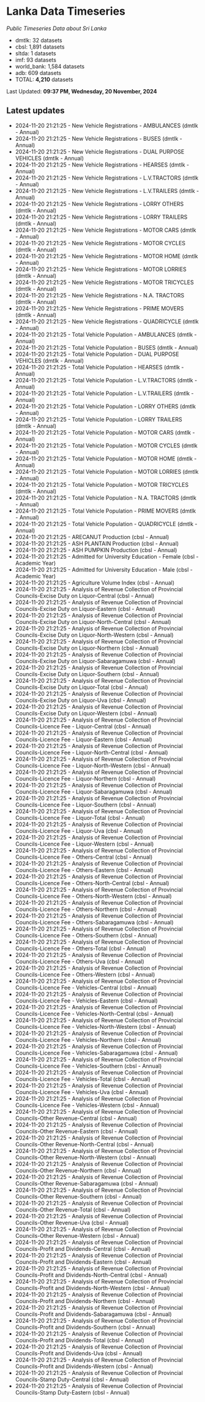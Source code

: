 # Lanka Data Timeseries
*Public Timeseries Data about Sri Lanka*

* dmtlk: 32 datasets
* cbsl: 1,891 datasets
* sltda: 1 datasets
* imf: 93 datasets
* world_bank: 1,584 datasets
* adb: 609 datasets
* TOTAL: **4,210** datasets

Last Updated: **09:37 PM, Wednesday, 20 November, 2024**

## Latest updates

* 2024-11-20 21:21:25 - New Vehicle Registrations - AMBULANCES (dmtlk - Annual)
* 2024-11-20 21:21:25 - New Vehicle Registrations - BUSES (dmtlk - Annual)
* 2024-11-20 21:21:25 - New Vehicle Registrations - DUAL PURPOSE VEHICLES (dmtlk - Annual)
* 2024-11-20 21:21:25 - New Vehicle Registrations - HEARSES (dmtlk - Annual)
* 2024-11-20 21:21:25 - New Vehicle Registrations - L.V.TRACTORS (dmtlk - Annual)
* 2024-11-20 21:21:25 - New Vehicle Registrations - L.V.TRAILERS (dmtlk - Annual)
* 2024-11-20 21:21:25 - New Vehicle Registrations - LORRY OTHERS (dmtlk - Annual)
* 2024-11-20 21:21:25 - New Vehicle Registrations - LORRY TRAILERS (dmtlk - Annual)
* 2024-11-20 21:21:25 - New Vehicle Registrations - MOTOR CARS (dmtlk - Annual)
* 2024-11-20 21:21:25 - New Vehicle Registrations - MOTOR CYCLES (dmtlk - Annual)
* 2024-11-20 21:21:25 - New Vehicle Registrations - MOTOR HOME (dmtlk - Annual)
* 2024-11-20 21:21:25 - New Vehicle Registrations - MOTOR LORRIES (dmtlk - Annual)
* 2024-11-20 21:21:25 - New Vehicle Registrations - MOTOR TRICYCLES (dmtlk - Annual)
* 2024-11-20 21:21:25 - New Vehicle Registrations - N.A. TRACTORS (dmtlk - Annual)
* 2024-11-20 21:21:25 - New Vehicle Registrations - PRIME MOVERS (dmtlk - Annual)
* 2024-11-20 21:21:25 - New Vehicle Registrations - QUADRICYCLE (dmtlk - Annual)
* 2024-11-20 21:21:25 - Total Vehicle Population - AMBULANCES (dmtlk - Annual)
* 2024-11-20 21:21:25 - Total Vehicle Population - BUSES (dmtlk - Annual)
* 2024-11-20 21:21:25 - Total Vehicle Population - DUAL PURPOSE VEHICLES (dmtlk - Annual)
* 2024-11-20 21:21:25 - Total Vehicle Population - HEARSES (dmtlk - Annual)
* 2024-11-20 21:21:25 - Total Vehicle Population - L.V.TRACTORS (dmtlk - Annual)
* 2024-11-20 21:21:25 - Total Vehicle Population - L.V.TRAILERS (dmtlk - Annual)
* 2024-11-20 21:21:25 - Total Vehicle Population - LORRY OTHERS (dmtlk - Annual)
* 2024-11-20 21:21:25 - Total Vehicle Population - LORRY TRAILERS (dmtlk - Annual)
* 2024-11-20 21:21:25 - Total Vehicle Population - MOTOR CARS (dmtlk - Annual)
* 2024-11-20 21:21:25 - Total Vehicle Population - MOTOR CYCLES (dmtlk - Annual)
* 2024-11-20 21:21:25 - Total Vehicle Population - MOTOR HOME (dmtlk - Annual)
* 2024-11-20 21:21:25 - Total Vehicle Population - MOTOR LORRIES (dmtlk - Annual)
* 2024-11-20 21:21:25 - Total Vehicle Population - MOTOR TRICYCLES (dmtlk - Annual)
* 2024-11-20 21:21:25 - Total Vehicle Population - N.A. TRACTORS (dmtlk - Annual)
* 2024-11-20 21:21:25 - Total Vehicle Population - PRIME MOVERS (dmtlk - Annual)
* 2024-11-20 21:21:25 - Total Vehicle Population - QUADRICYCLE (dmtlk - Annual)
* 2024-11-20 21:21:25 - ARECANUT Production (cbsl - Annual)
* 2024-11-20 21:21:25 - ASH PLANTAIN Production (cbsl - Annual)
* 2024-11-20 21:21:25 - ASH PUMPKIN Production (cbsl - Annual)
* 2024-11-20 21:21:25 - Admitted for University Education - Female (cbsl - Academic Year)
* 2024-11-20 21:21:25 - Admitted for University Education - Male (cbsl - Academic Year)
* 2024-11-20 21:21:25 - Agriculture Volume Index (cbsl - Annual)
* 2024-11-20 21:21:25 - Analysis of Revenue Collection of Provincial Councils-Excise Duty on Liquor-Central (cbsl - Annual)
* 2024-11-20 21:21:25 - Analysis of Revenue Collection of Provincial Councils-Excise Duty on Liquor-Eastern (cbsl - Annual)
* 2024-11-20 21:21:25 - Analysis of Revenue Collection of Provincial Councils-Excise Duty on Liquor-North-Central (cbsl - Annual)
* 2024-11-20 21:21:25 - Analysis of Revenue Collection of Provincial Councils-Excise Duty on Liquor-North-Western (cbsl - Annual)
* 2024-11-20 21:21:25 - Analysis of Revenue Collection of Provincial Councils-Excise Duty on Liquor-Northern (cbsl - Annual)
* 2024-11-20 21:21:25 - Analysis of Revenue Collection of Provincial Councils-Excise Duty on Liquor-Sabaragamuwa (cbsl - Annual)
* 2024-11-20 21:21:25 - Analysis of Revenue Collection of Provincial Councils-Excise Duty on Liquor-Southern (cbsl - Annual)
* 2024-11-20 21:21:25 - Analysis of Revenue Collection of Provincial Councils-Excise Duty on Liquor-Total (cbsl - Annual)
* 2024-11-20 21:21:25 - Analysis of Revenue Collection of Provincial Councils-Excise Duty on Liquor-Uva (cbsl - Annual)
* 2024-11-20 21:21:25 - Analysis of Revenue Collection of Provincial Councils-Excise Duty on Liquor-Western (cbsl - Annual)
* 2024-11-20 21:21:25 - Analysis of Revenue Collection of Provincial Councils-Licence Fee - Liquor-Central (cbsl - Annual)
* 2024-11-20 21:21:25 - Analysis of Revenue Collection of Provincial Councils-Licence Fee - Liquor-Eastern (cbsl - Annual)
* 2024-11-20 21:21:25 - Analysis of Revenue Collection of Provincial Councils-Licence Fee - Liquor-North-Central (cbsl - Annual)
* 2024-11-20 21:21:25 - Analysis of Revenue Collection of Provincial Councils-Licence Fee - Liquor-North-Western (cbsl - Annual)
* 2024-11-20 21:21:25 - Analysis of Revenue Collection of Provincial Councils-Licence Fee - Liquor-Northern (cbsl - Annual)
* 2024-11-20 21:21:25 - Analysis of Revenue Collection of Provincial Councils-Licence Fee - Liquor-Sabaragamuwa (cbsl - Annual)
* 2024-11-20 21:21:25 - Analysis of Revenue Collection of Provincial Councils-Licence Fee - Liquor-Southern (cbsl - Annual)
* 2024-11-20 21:21:25 - Analysis of Revenue Collection of Provincial Councils-Licence Fee - Liquor-Total (cbsl - Annual)
* 2024-11-20 21:21:25 - Analysis of Revenue Collection of Provincial Councils-Licence Fee - Liquor-Uva (cbsl - Annual)
* 2024-11-20 21:21:25 - Analysis of Revenue Collection of Provincial Councils-Licence Fee - Liquor-Western (cbsl - Annual)
* 2024-11-20 21:21:25 - Analysis of Revenue Collection of Provincial Councils-Licence Fee - Others-Central (cbsl - Annual)
* 2024-11-20 21:21:25 - Analysis of Revenue Collection of Provincial Councils-Licence Fee - Others-Eastern (cbsl - Annual)
* 2024-11-20 21:21:25 - Analysis of Revenue Collection of Provincial Councils-Licence Fee - Others-North-Central (cbsl - Annual)
* 2024-11-20 21:21:25 - Analysis of Revenue Collection of Provincial Councils-Licence Fee - Others-North-Western (cbsl - Annual)
* 2024-11-20 21:21:25 - Analysis of Revenue Collection of Provincial Councils-Licence Fee - Others-Northern (cbsl - Annual)
* 2024-11-20 21:21:25 - Analysis of Revenue Collection of Provincial Councils-Licence Fee - Others-Sabaragamuwa (cbsl - Annual)
* 2024-11-20 21:21:25 - Analysis of Revenue Collection of Provincial Councils-Licence Fee - Others-Southern (cbsl - Annual)
* 2024-11-20 21:21:25 - Analysis of Revenue Collection of Provincial Councils-Licence Fee - Others-Total (cbsl - Annual)
* 2024-11-20 21:21:25 - Analysis of Revenue Collection of Provincial Councils-Licence Fee - Others-Uva (cbsl - Annual)
* 2024-11-20 21:21:25 - Analysis of Revenue Collection of Provincial Councils-Licence Fee - Others-Western (cbsl - Annual)
* 2024-11-20 21:21:25 - Analysis of Revenue Collection of Provincial Councils-Licence Fee - Vehicles-Central (cbsl - Annual)
* 2024-11-20 21:21:25 - Analysis of Revenue Collection of Provincial Councils-Licence Fee - Vehicles-Eastern (cbsl - Annual)
* 2024-11-20 21:21:25 - Analysis of Revenue Collection of Provincial Councils-Licence Fee - Vehicles-North-Central (cbsl - Annual)
* 2024-11-20 21:21:25 - Analysis of Revenue Collection of Provincial Councils-Licence Fee - Vehicles-North-Western (cbsl - Annual)
* 2024-11-20 21:21:25 - Analysis of Revenue Collection of Provincial Councils-Licence Fee - Vehicles-Northern (cbsl - Annual)
* 2024-11-20 21:21:25 - Analysis of Revenue Collection of Provincial Councils-Licence Fee - Vehicles-Sabaragamuwa (cbsl - Annual)
* 2024-11-20 21:21:25 - Analysis of Revenue Collection of Provincial Councils-Licence Fee - Vehicles-Southern (cbsl - Annual)
* 2024-11-20 21:21:25 - Analysis of Revenue Collection of Provincial Councils-Licence Fee - Vehicles-Total (cbsl - Annual)
* 2024-11-20 21:21:25 - Analysis of Revenue Collection of Provincial Councils-Licence Fee - Vehicles-Uva (cbsl - Annual)
* 2024-11-20 21:21:25 - Analysis of Revenue Collection of Provincial Councils-Licence Fee - Vehicles-Western (cbsl - Annual)
* 2024-11-20 21:21:25 - Analysis of Revenue Collection of Provincial Councils-Other Revenue-Central (cbsl - Annual)
* 2024-11-20 21:21:25 - Analysis of Revenue Collection of Provincial Councils-Other Revenue-Eastern (cbsl - Annual)
* 2024-11-20 21:21:25 - Analysis of Revenue Collection of Provincial Councils-Other Revenue-North-Central (cbsl - Annual)
* 2024-11-20 21:21:25 - Analysis of Revenue Collection of Provincial Councils-Other Revenue-North-Western (cbsl - Annual)
* 2024-11-20 21:21:25 - Analysis of Revenue Collection of Provincial Councils-Other Revenue-Northern (cbsl - Annual)
* 2024-11-20 21:21:25 - Analysis of Revenue Collection of Provincial Councils-Other Revenue-Sabaragamuwa (cbsl - Annual)
* 2024-11-20 21:21:25 - Analysis of Revenue Collection of Provincial Councils-Other Revenue-Southern (cbsl - Annual)
* 2024-11-20 21:21:25 - Analysis of Revenue Collection of Provincial Councils-Other Revenue-Total (cbsl - Annual)
* 2024-11-20 21:21:25 - Analysis of Revenue Collection of Provincial Councils-Other Revenue-Uva (cbsl - Annual)
* 2024-11-20 21:21:25 - Analysis of Revenue Collection of Provincial Councils-Other Revenue-Western (cbsl - Annual)
* 2024-11-20 21:21:25 - Analysis of Revenue Collection of Provincial Councils-Profit and Dividends-Central (cbsl - Annual)
* 2024-11-20 21:21:25 - Analysis of Revenue Collection of Provincial Councils-Profit and Dividends-Eastern (cbsl - Annual)
* 2024-11-20 21:21:25 - Analysis of Revenue Collection of Provincial Councils-Profit and Dividends-North-Central (cbsl - Annual)
* 2024-11-20 21:21:25 - Analysis of Revenue Collection of Provincial Councils-Profit and Dividends-North-Western (cbsl - Annual)
* 2024-11-20 21:21:25 - Analysis of Revenue Collection of Provincial Councils-Profit and Dividends-Northern (cbsl - Annual)
* 2024-11-20 21:21:25 - Analysis of Revenue Collection of Provincial Councils-Profit and Dividends-Sabaragamuwa (cbsl - Annual)
* 2024-11-20 21:21:25 - Analysis of Revenue Collection of Provincial Councils-Profit and Dividends-Southern (cbsl - Annual)
* 2024-11-20 21:21:25 - Analysis of Revenue Collection of Provincial Councils-Profit and Dividends-Total (cbsl - Annual)
* 2024-11-20 21:21:25 - Analysis of Revenue Collection of Provincial Councils-Profit and Dividends-Uva (cbsl - Annual)
* 2024-11-20 21:21:25 - Analysis of Revenue Collection of Provincial Councils-Profit and Dividends-Western (cbsl - Annual)
* 2024-11-20 21:21:25 - Analysis of Revenue Collection of Provincial Councils-Stamp Duty-Central (cbsl - Annual)
* 2024-11-20 21:21:25 - Analysis of Revenue Collection of Provincial Councils-Stamp Duty-Eastern (cbsl - Annual)
